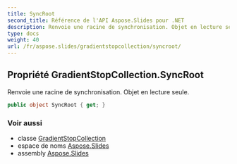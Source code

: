 ```yaml
---
title: SyncRoot
second_title: Référence de l'API Aspose.Slides pour .NET
description: Renvoie une racine de synchronisation. Objet en lecture seule.
type: docs
weight: 40
url: /fr/aspose.slides/gradientstopcollection/syncroot/
---
```


## Propriété GradientStopCollection.SyncRoot

Renvoie une racine de synchronisation. Objet en lecture seule.

```csharp
public object SyncRoot { get; }
```

### Voir aussi

* classe [GradientStopCollection](../../gradientstopcollection)
* espace de noms [Aspose.Slides](../../gradientstopcollection)
* assembly [Aspose.Slides](../../../)

<!-- NE PAS MODIFIER : généré par xmldocmd pour Aspose.Slides.dll -->